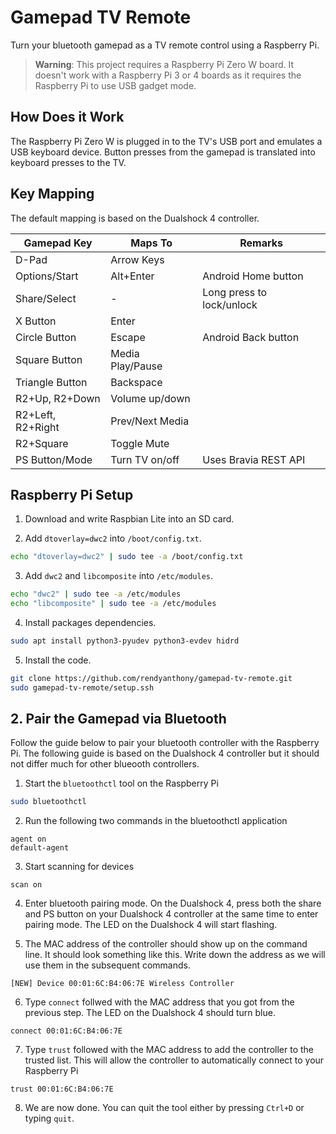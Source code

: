 # Gamepad TV Remote

Turn your bluetooth gamepad as a TV remote control using a Raspberry Pi.

> **Warning**: This project requires a Raspberry Pi Zero W board. It doesn't work with a Raspberry Pi 3 or 4 boards as it requires the Raspberry Pi to use USB gadget mode.

## How Does it Work

The Raspberry Pi Zero W is plugged in to the TV's USB port and emulates a USB keyboard device. Button presses from the gamepad is translated into keyboard presses to the TV.

## Key Mapping

The default mapping is based on the Dualshock 4 controller.

| Gamepad Key       | Maps To                  | Remarks                   
|-------------------|--------------------------|---------------------------
| D-Pad             | Arrow Keys               |                           
| Options/Start     | Alt+Enter                | Android Home button       
| Share/Select      | -                        | Long press to lock/unlock 
| X Button          | Enter                    |                           
| Circle Button     | Escape                   | Android Back button       
| Square Button     | Media Play/Pause         |                           
| Triangle Button   | Backspace                |                           
| R2+Up, R2+Down    | Volume up/down           |                           
| R2+Left, R2+Right | Prev/Next Media          |                           
| R2+Square         | Toggle Mute              |                           
| PS Button/Mode    | Turn TV on/off           | Uses Bravia REST API

## Raspberry Pi Setup

1.  Download and write Raspbian Lite into an SD card.

2.  Add `dtoverlay=dwc2` into `/boot/config.txt`.

```bash 
echo "dtoverlay=dwc2" | sudo tee -a /boot/config.txt
```

3.  Add `dwc2` and `libcomposite` into `/etc/modules`.

```bash
echo "dwc2" | sudo tee -a /etc/modules
echo "libcomposite" | sudo tee -a /etc/modules
```

4.  Install packages dependencies.

```bash
sudo apt install python3-pyudev python3-evdev hidrd
```

5.  Install the code.

```bash
git clone https://github.com/rendyanthony/gamepad-tv-remote.git
sudo gamepad-tv-remote/setup.ssh
```

## 2. Pair the Gamepad via Bluetooth

Follow the guide below to pair your bluetooth controller with the Raspberry Pi. The following guide is based on the Dualshock 4 controller but it should not differ much for other blueooth controllers.

1.  Start the `bluetoothctl` tool on the Raspberry Pi

```bash
sudo bluetoothctl
```

2.  Run the following two commands in the bluetoothctl application

```
agent on
default-agent
```

3.  Start scanning for devices

```
scan on
```

4.  Enter bluetooth pairing mode. On the Dualshock 4, press both the share and PS button on your Dualshock 4 controller at the same time to enter pairing mode. The LED on the Dualshock 4 will start flashing.

5.  The MAC address of the controller should show up on the command line. It should look something like this. Write down the address as we will use them in the subsequent commands.

```
[NEW] Device 00:01:6C:B4:06:7E Wireless Controller
```

6.  Type `connect` follwed with the MAC address that you got from the previous step. The LED on the Dualshock 4 should turn blue.

```
connect 00:01:6C:B4:06:7E
```

7. Type `trust` followed with the MAC address to add the controller to the trusted list. This will allow the controller to automatically connect to your Raspberry Pi

```
trust 00:01:6C:B4:06:7E
```

8.  We are now done. You can quit the tool either by pressing `Ctrl+D` or typing `quit`.

